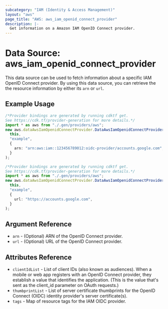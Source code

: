 ```yaml
---
subcategory: "IAM (Identity & Access Management)"
layout: "aws"
page_title: "AWS: aws_iam_openid_connect_provider"
description: |-
  Get information on a Amazon IAM OpenID Connect provider.
---
```


# Data Source: aws\_iam\_openid\_connect\_provider

This data source can be used to fetch information about a specific
IAM OpenID Connect provider. By using this data source, you can retrieve the
the resource information by either its `arn` or `url`.

## Example Usage

```typescript
/*Provider bindings are generated by running cdktf get.
See https://cdk.tf/provider-generation for more details.*/
import * as aws from "./.gen/providers/aws";
new aws.dataAwsIamOpenidConnectProvider.DataAwsIamOpenidConnectProvider(
  this,
  "example",
  {
    arn: "arn:aws:iam::123456789012:oidc-provider/accounts.google.com",
  }
);

```

```typescript
/*Provider bindings are generated by running cdktf get.
See https://cdk.tf/provider-generation for more details.*/
import * as aws from "./.gen/providers/aws";
new aws.dataAwsIamOpenidConnectProvider.DataAwsIamOpenidConnectProvider(
  this,
  "example",
  {
    url: "https://accounts.google.com",
  }
);

```

## Argument Reference

* `arn` - (Optional) ARN of the OpenID Connect provider.
* `url` - (Optional) URL of the OpenID Connect provider.

## Attributes Reference

* `clientIdList` - List of client IDs (also known as audiences). When a mobile or web app registers with an OpenID Connect provider, they establish a value that identifies the application. (This is the value that's sent as the client\_id parameter on OAuth requests.)
* `thumbprintList` - List of server certificate thumbprints for the OpenID Connect (OIDC) identity provider's server certificate(s).
* `tags` - Map of resource tags for the IAM OIDC provider.
